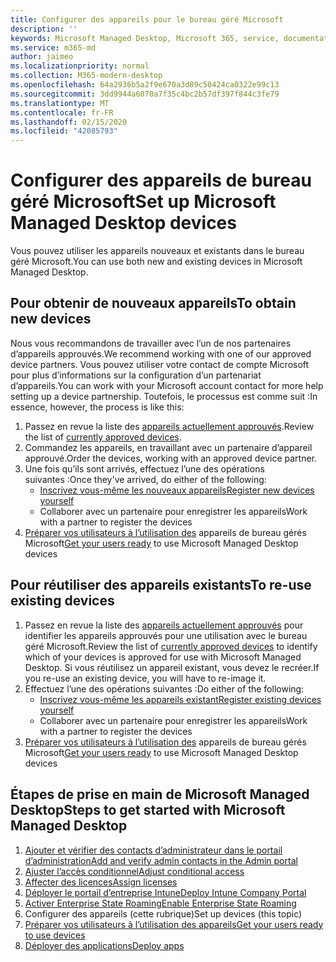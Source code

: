 ```yaml
---
title: Configurer des appareils pour le bureau géré Microsoft
description: ''
keywords: Microsoft Managed Desktop, Microsoft 365, service, documentation
ms.service: m365-md
author: jaimeo
ms.localizationpriority: normal
ms.collection: M365-modern-desktop
ms.openlocfilehash: 64a2936b5a2f9e670a3d89c50424ca0322e99c13
ms.sourcegitcommit: 3dd9944a6070a7f35c4bc2b57df397f844c3fe79
ms.translationtype: MT
ms.contentlocale: fr-FR
ms.lasthandoff: 02/15/2020
ms.locfileid: "42085793"
---
```

# <a name="set-up-microsoft-managed-desktop-devices"></a><span data-ttu-id="88335-103">Configurer des appareils de bureau géré Microsoft</span><span class="sxs-lookup"><span data-stu-id="88335-103">Set up Microsoft Managed Desktop devices</span></span>

<span data-ttu-id="88335-104">Vous pouvez utiliser les appareils nouveaux et existants dans le bureau géré Microsoft.</span><span class="sxs-lookup"><span data-stu-id="88335-104">You can use both new and existing devices in Microsoft Managed Desktop.</span></span>

## <a name="to-obtain-new-devices"></a><span data-ttu-id="88335-105">Pour obtenir de nouveaux appareils</span><span class="sxs-lookup"><span data-stu-id="88335-105">To obtain new devices</span></span>

<span data-ttu-id="88335-106">Nous vous recommandons de travailler avec l’un de nos partenaires d’appareils approuvés.</span><span class="sxs-lookup"><span data-stu-id="88335-106">We recommend working with one of our approved device partners.</span></span> <span data-ttu-id="88335-107">Vous pouvez utiliser votre contact de compte Microsoft pour plus d’informations sur la configuration d’un partenariat d’appareils.</span><span class="sxs-lookup"><span data-stu-id="88335-107">You can work with your Microsoft account contact for more help setting up a device partnership.</span></span> <span data-ttu-id="88335-108">Toutefois, le processus est comme suit :</span><span class="sxs-lookup"><span data-stu-id="88335-108">In essence, however, the process is like this:</span></span>

1. <span data-ttu-id="88335-109">Passez en revue la liste des [appareils actuellement approuvés](../service-description/device-list.md).</span><span class="sxs-lookup"><span data-stu-id="88335-109">Review the list of [currently approved devices](../service-description/device-list.md).</span></span>
2. <span data-ttu-id="88335-110">Commandez les appareils, en travaillant avec un partenaire d’appareil approuvé.</span><span class="sxs-lookup"><span data-stu-id="88335-110">Order the devices, working with an approved device partner.</span></span>
3. <span data-ttu-id="88335-111">Une fois qu’ils sont arrivés, effectuez l’une des opérations suivantes :</span><span class="sxs-lookup"><span data-stu-id="88335-111">Once they've arrived, do either of the following:</span></span>
    - [<span data-ttu-id="88335-112">Inscrivez vous-même les nouveaux appareils</span><span class="sxs-lookup"><span data-stu-id="88335-112">Register new devices yourself</span></span>](register-devices-self.md)
    - <span data-ttu-id="88335-113">Collaborer avec un partenaire pour enregistrer les appareils</span><span class="sxs-lookup"><span data-stu-id="88335-113">Work with a partner to register the devices</span></span>
4. <span data-ttu-id="88335-114">[Préparer vos utilisateurs à l’utilisation des](get-started-devices.md) appareils de bureau gérés Microsoft</span><span class="sxs-lookup"><span data-stu-id="88335-114">[Get your users ready](get-started-devices.md) to use Microsoft Managed Desktop devices</span></span>

## <a name="to-re-use-existing-devices"></a><span data-ttu-id="88335-115">Pour réutiliser des appareils existants</span><span class="sxs-lookup"><span data-stu-id="88335-115">To re-use existing devices</span></span>

1. <span data-ttu-id="88335-116">Passez en revue la liste des [appareils actuellement approuvés](../service-description/device-list.md) pour identifier les appareils approuvés pour une utilisation avec le bureau géré Microsoft.</span><span class="sxs-lookup"><span data-stu-id="88335-116">Review the list of [currently approved devices](../service-description/device-list.md) to identify which of your devices is approved for use with Microsoft Managed Desktop.</span></span> <span data-ttu-id="88335-117">Si vous réutilisez un appareil existant, vous devez le recréer.</span><span class="sxs-lookup"><span data-stu-id="88335-117">If you re-use an existing device, you will have to re-image it.</span></span>
2. <span data-ttu-id="88335-118">Effectuez l’une des opérations suivantes :</span><span class="sxs-lookup"><span data-stu-id="88335-118">Do either of the following:</span></span>
    - [<span data-ttu-id="88335-119">Inscrivez vous-même les appareils existant</span><span class="sxs-lookup"><span data-stu-id="88335-119">Register existing devices yourself</span></span>](register-reused-devices-self.md)
    - <span data-ttu-id="88335-120">Collaborer avec un partenaire pour enregistrer les appareils</span><span class="sxs-lookup"><span data-stu-id="88335-120">Work with a partner to register the devices</span></span>
3. <span data-ttu-id="88335-121">[Préparer vos utilisateurs à l’utilisation des](get-started-devices.md) appareils de bureau gérés Microsoft</span><span class="sxs-lookup"><span data-stu-id="88335-121">[Get your users ready](get-started-devices.md) to use Microsoft Managed Desktop devices</span></span>

## <a name="steps-to-get-started-with-microsoft-managed-desktop"></a><span data-ttu-id="88335-122">Étapes de prise en main de Microsoft Managed Desktop</span><span class="sxs-lookup"><span data-stu-id="88335-122">Steps to get started with Microsoft Managed Desktop</span></span>

1. [<span data-ttu-id="88335-123">Ajouter et vérifier des contacts d’administrateur dans le portail d’administration</span><span class="sxs-lookup"><span data-stu-id="88335-123">Add and verify admin contacts in the Admin portal</span></span>](add-admin-contacts.md)
2. [<span data-ttu-id="88335-124">Ajuster l’accès conditionnel</span><span class="sxs-lookup"><span data-stu-id="88335-124">Adjust conditional access</span></span>](conditional-access.md)
3. [<span data-ttu-id="88335-125">Affecter des licences</span><span class="sxs-lookup"><span data-stu-id="88335-125">Assign licenses</span></span>](assign-licenses.md)
4. [<span data-ttu-id="88335-126">Déployer le portail d’entreprise Intune</span><span class="sxs-lookup"><span data-stu-id="88335-126">Deploy Intune Company Portal</span></span>](company-portal.md)
5. [<span data-ttu-id="88335-127">Activer Enterprise State Roaming</span><span class="sxs-lookup"><span data-stu-id="88335-127">Enable Enterprise State Roaming</span></span>](enterprise-state-roaming.md)
6. <span data-ttu-id="88335-128">Configurer des appareils (cette rubrique)</span><span class="sxs-lookup"><span data-stu-id="88335-128">Set up devices (this topic)</span></span>
7. [<span data-ttu-id="88335-129">Préparer vos utilisateurs à l’utilisation des appareils</span><span class="sxs-lookup"><span data-stu-id="88335-129">Get your users ready to use devices</span></span>](get-started-devices.md)
8. [<span data-ttu-id="88335-130">Déployer des applications</span><span class="sxs-lookup"><span data-stu-id="88335-130">Deploy apps</span></span>](deploy-apps.md)

